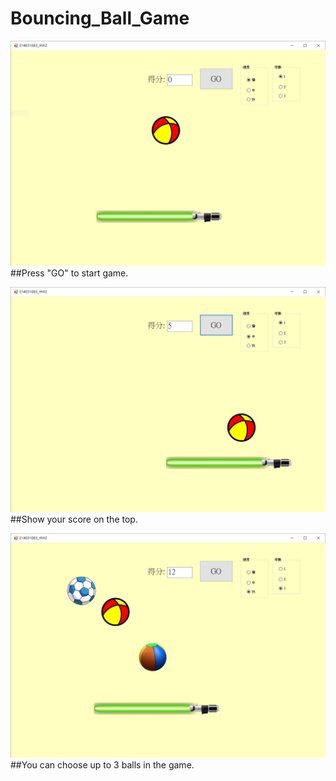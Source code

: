 # Bouncing_Ball_Game  
![Alt text](https://github.com/ElektrischesSchaf/Bouncing_Ball_Game/blob/master/Snapshot/01.JPG)  
##Press "GO" to start game.  
		
![Alt text](https://github.com/ElektrischesSchaf/Bouncing_Ball_Game/blob/master/Snapshot/02.JPG)  
##Show your score on the top.  
		
![Alt text](https://github.com/ElektrischesSchaf/Bouncing_Ball_Game/blob/master/Snapshot/03.JPG)  
##You can choose up to 3 balls in the game.